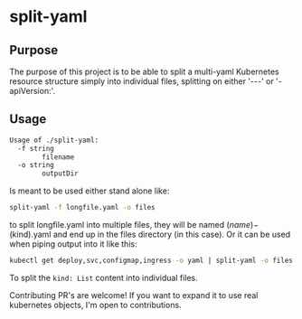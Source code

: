 # split-yaml

## Purpose
The purpose of this project is to be able to split a multi-yaml Kubernetes resource structure simply into individual files, splitting on either '---' or '- apiVersion:'. 

## Usage
```bash
Usage of ./split-yaml:
  -f string
        filename
  -o string
        outputDir
```

Is meant to be used either stand alone like:
```bash
split-yaml -f longfile.yaml -o files
```
to split longfile.yaml into multiple files, they will be named $(name)-$(kind).yaml and end up in the files directory (in this case).
Or it can be used when piping output into it like this:
```bash
kubectl get deploy,svc,configmap,ingress -o yaml | split-yaml -o files
```
To split the `kind: List` content into individual files.

Contributing PR's are welcome! If you want to expand it to use real kubernetes objects, I'm open to contributions.